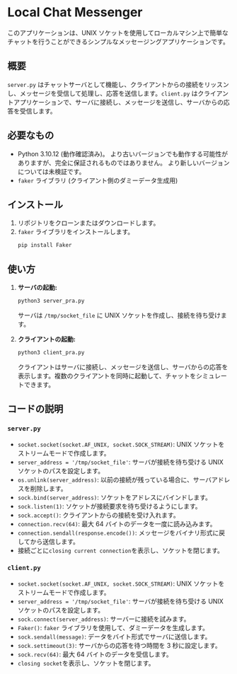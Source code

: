 # Local Chat Messenger

このアプリケーションは、UNIX ソケットを使用してローカルマシン上で簡単なチャットを行うことができるシンプルなメッセージングアプリケーションです。

## 概要

`server.py` はチャットサーバとして機能し、クライアントからの接続をリッスンし、メッセージを受信して処理し、応答を送信します。`client.py` はクライアントアプリケーションで、サーバに接続し、メッセージを送信し、サーバからの応答を受信します。

## 必要なもの

*   Python 3.10.12 (動作確認済み)。 より古いバージョンでも動作する可能性がありますが、完全に保証されるものではありません。 より新しいバージョンについては未検証です。
*   `faker` ライブラリ (クライアント側のダミーデータ生成用)

## インストール

1.  リポジトリをクローンまたはダウンロードします。
2.  `faker` ライブラリをインストールします。
    ```bash
    pip install Faker
    ```

## 使い方

1.  **サーバの起動:**
    ```bash
    python3 server_pra.py
    ```
    サーバは `/tmp/socket_file` に UNIX ソケットを作成し、接続を待ち受けます。

2.  **クライアントの起動:**
    ```bash
    python3 client_pra.py
    ```
    クライアントはサーバに接続し、メッセージを送信し、サーバからの応答を表示します。複数のクライアントを同時に起動して、チャットをシミュレートできます。

## コードの説明

### `server.py`

*   `socket.socket(socket.AF_UNIX, socket.SOCK_STREAM)`: UNIX ソケットをストリームモードで作成します。
*   `server_address = '/tmp/socket_file'`: サーバが接続を待ち受ける UNIX ソケットのパスを設定します。
*   `os.unlink(server_address)`: 以前の接続が残っている場合に、サーバアドレスを削除します。
*   `sock.bind(server_address)`: ソケットをアドレスにバインドします。
*   `sock.listen(1)`: ソケットが接続要求を待ち受けるようにします。
*   `sock.accept()`: クライアントからの接続を受け入れます。
*   `connection.recv(64)`: 最大 64 バイトのデータを一度に読み込みます。
*   `connection.sendall(response.encode())`: メッセージをバイナリ形式に戻してから送信します。
*   接続ごとに`closing current connection`を表示し、ソケットを閉じます。

### `client.py`

*   `socket.socket(socket.AF_UNIX, socket.SOCK_STREAM)`: UNIX ソケットをストリームモードで作成します。
*   `server_address = '/tmp/socket_file'`: サーバが接続を待ち受ける UNIX ソケットのパスを設定します。
*   `sock.connect(server_address)`: サーバーに接続を試みます。
*   `Faker()`: `faker` ライブラリを使用して、ダミーデータを生成します。
*   `sock.sendall(message)`: データをバイト形式でサーバに送信します。
*   `sock.settimeout(3)`: サーバからの応答を待つ時間を 3 秒に設定します。
*   `sock.recv(64)`: 最大 64 バイトのデータを受信します。
*   `closing socket`を表示し、ソケットを閉じます。